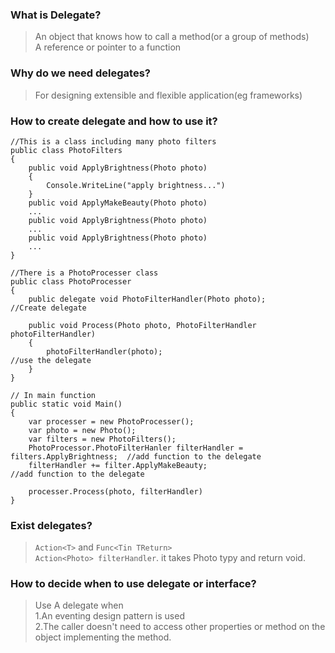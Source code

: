 ### What is Delegate?
> An object that knows how to call a method(or a group of methods)   
> A reference or pointer to a function

### Why do we need delegates?
>For designing extensible and flexible application(eg frameworks)

### How to create delegate and how to use it?
```
//This is a class including many photo filters
public class PhotoFilters
{
    public void ApplyBrightness(Photo photo)
    {
        Console.WriteLine("apply brightness...")    
    }
    public void ApplyMakeBeauty(Photo photo)
    ...
    public void ApplyBrightness(Photo photo)
    ...
    public void ApplyBrightness(Photo photo)
    ...
}

//There is a PhotoProcesser class
public class PhotoProcesser
{
    public delegate void PhotoFilterHandler(Photo photo);          //Create delegate
    
    public void Process(Photo photo, PhotoFilterHandler photoFilterHandler)
    {
        photoFilterHandler(photo);                                 //use the delegate
    }
}

// In main function
public static void Main()
{
    var processer = new PhotoProcesser();
    var photo = new Photo();
    var filters = new PhotoFilters();
    PhotoProcessor.PhotoFilterHanler filterHandler = filters.ApplyBrightness;  //add function to the delegate
    filterHandler += filter.ApplyMakeBeauty;                       //add function to the delegate
    
    processer.Process(photo, filterHandler)
}
```

### Exist delegates?
>`Action<T>` and `Func<Tin TReturn>`  
`Action<Photo> filterHandler`. it takes Photo typy and return void.  

### How to decide when to use delegate or interface?
>Use A delegate when   
>1.An eventing design pattern is used  
>2.The caller doesn't need to access other properties or method on the object implementing the method.
